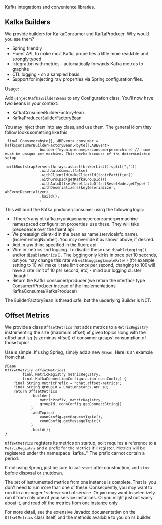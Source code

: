 Kafka integrations and convenience libraries.

Kafka Builders
--------------

We provide builders for KafkaConsumer and KafkaProducer.
Why would you use them?

* Spring friendly
* Fluent API, to make most Kafka properties a little more readable and strongly typed
* Integration with metrics - automatically forwards Kafka metrics to graphite
* OTL logging - on a sampled basis.
* Support for injecting raw properties via Spring configuration files.

Usage:

Add `@InjectKafkaBuilderBeans` to any Configuration class. You'll now have two beans in your context:

* KafkaConsumerBuilderFactoryBean
* KafkaProducerBuilderFactoryBean

You may inject them into any class, and use them. The general idiom they follow looks something like this

```
 final Consumer<byte[], ABEvent> consumer = kafkaConsumerBuilderFactoryBean.<byte[],ABEvent>
                builder("myuniquenameperconsumerpermachine) // name must be unique per machine. This works because of the deterministic setup
                .withBootstrapServers(Arrays.asList(brokerList().split(",")))
                .withAutoCommit(false)
                .withClientId(makeClientId(topicPartition))
                .withGroupId(getKafkaGroupId())
                .withAutoOffsetReset(autoOffsetResetMode.getType())
                .withDeserializers(keyDeserializer, abEventDeserializer)
                .build();
                ;

```

This will build the Kafka producer/consumer using the following logic:

* If there's any ot.kafka.myuniquenameperconsumerpermachine namespaced configuration properties, use these. They
will take precedence over the fluent api
* We preassign client-id in the bean as name.(serviceInfo.name).(incrementingNumber). You may override it as shown above, if desired.
* Add in any thing specified in the fluent api
* Wire in metrics and logging. To disable these use `disableLogging()` and/or `disableMetrics()`. The logging only
kicks in once per 10 seconds, but you may change this rate via `withLoggingSampleRate()` (for example setting to 10 will make it rate limit
once per second, changing to 100 will have a rate limit of 10 per second, etc) - mind our logging cluster though!
* Return the Kafka consumer/producer (we return the interface type Consumer/Producer instead of the implementations KafkaConsumer/KafkaProducer)

The BuilderFactoryBean is thread safe, but the underlying Builder is NOT.

Offset Metrics
--------------

We provide a class `OffsetMetrics` that adds metrics to a
`MetricRegistry` instrumenting the size (maximum offset) of given topics
along with the offset and lag (size minus offset) of consumer groups'
consumption of those topics.

Use is simple.  If using Spring, simply add a new `@Bean`.  Here is an
example from chat.

    @Bean
    OffsetMetrics offsetMetrics(
            final MetricRegistry metricRegistry,
            final KafkaConnectionConfiguration connConfig) {
        final String metricPrefix = "chat.offset-metrics";
        final String groupId = ChatConstants.APP_ID;
        return OffsetMetrics
                .builder(
                    metricPrefix, metricRegistry,
                    groupId, connConfig.getConnectString()
                )
                .addTopics(
                    connConfig.getRequestTopic(),
                    connConfig.getMessageTopic()
                )
                .build();
    }

`OffsetMetrics` registers its metrics on startup, so it requires a reference
to a `MetricRegistry` and a prefix for the metrics it'll register. Metrics
will be registered under the namespace `kafka.<prefix>.<topic>". The prefix
cannot contain a period.

If not using Spring, just be sure to call `start` after construction, and
`stop` before disposal or shutdown.

The set of instrumented metrics from one instance is complete.  That is,
you don't need to run more than one of these.  Consequently, you may
want to run it in a manager / sidecar sort of service.  Or you may want
to selectively run it from only one of your service instances.  Or you
might just not worry about it, and read off the metrics from one
instance only.

For more detail, see the extensive Javadoc documentation on the
`OffsetMetrics` class itself, and the methods available to you on its
builder.
